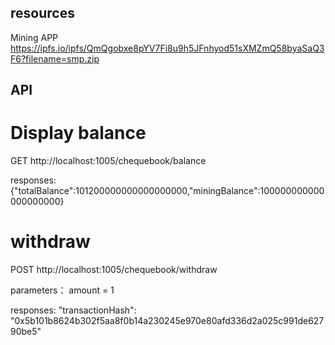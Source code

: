 ## resources


Mining APP https://ipfs.io/ipfs/QmQgobxe8pYV7Fi8u9h5JFnhyod51sXMZmQ58byaSaQ3F6?filename=smp.zip

## API 

# Display balance  

GET  http://localhost:1005/chequebook/balance

responses:{"totalBalance":101200000000000000000,"miningBalance":100000000000000000000}

# withdraw

POST http://localhost:1005/chequebook/withdraw

parameters： amount = 1 

responses: "transactionHash": "0x5b101b8624b302f5aa8f0b14a230245e970e80afd336d2a025c991de62790be5"
